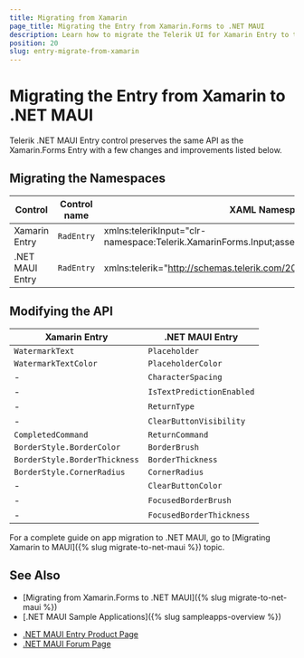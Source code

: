 ```yaml
---
title: Migrating from Xamarin
page_title: Migrating the Entry from Xamarin.Forms to .NET MAUI
description: Learn how to migrate the Telerik UI for Xamarin Entry to the Telerik UI for .NET MAUI framework by updating the namespaces and the incompatible NuGet packages.
position: 20
slug: entry-migrate-from-xamarin
---
```


# Migrating the Entry from Xamarin to .NET MAUI

Telerik .NET MAUI Entry control preserves the same API as the Xamarin.Forms Entry with a few changes and improvements listed below.

## Migrating the Namespaces

| Control | Control name | XAML Namespcace | C# Namespace|
| --------------- | --------------- | --------------- | --------------- |
| Xamarin Entry | `RadEntry` | xmlns:telerikInput="clr-namespace:Telerik.XamarinForms.Input;assembly=Telerik.XamarinForms.Input" | using Telerik.XamarinForms.Input; |
| .NET MAUI Entry | `RadEntry` | xmlns:telerik="http://schemas.telerik.com/2022/xaml/maui" | using Telerik.Maui.Controls; |

## Modifying the API

| Xamarin Entry | .NET MAUI Entry |
| ------------- | --------------- |
| `WatermarkText` | `Placeholder` |
| `WatermarkTextColor` | `PlaceholderColor` |
| - | `CharacterSpacing` |
| - | `IsTextPredictionEnabled` |
| - | `ReturnType` |
| - | `ClearButtonVisibility` |
| `CompletedCommand` | `ReturnCommand` |
| `BorderStyle.BorderColor` | `BorderBrush` |
| `BorderStyle.BorderThickness` | `BorderThickness` |
| `BorderStyle.CornerRadius` | `CornerRadius` |
| - | `ClearButtonColor` |
| - | `FocusedBorderBrush` |
| - | `FocusedBorderThickness` |

For a complete guide on app migration to .NET MAUI, go to [Migrating Xamarin to MAUI]({% slug migrate-to-net-maui %}) topic.

## See Also

* [Migrating from Xamarin.Forms to .NET MAUI]({% slug migrate-to-net-maui %})
* [.NET MAUI Sample Applications]({% slug sampleapps-overview %})
- [.NET MAUI Entry Product Page](https://www.telerik.com/maui-ui/entry)
- [.NET MAUI Forum Page](https://www.telerik.com/forums/maui?tagId=1853)
